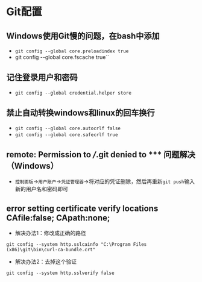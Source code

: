# Git配置
## Windows使用Git慢的问题，在bash中添加
* `git config --global core.preloadindex true`
* git config --global core.fscache true``
## 记住登录用户和密码
* `git config --global credential.helper store`
## 禁止自动转换windows和linux的回车换行
* `git config --global core.autocrlf false`
* `git config --global core.safecrlf true`
## remote: Permission to ***/***.git denied to *** 问题解决（Windows）
* `控制面板`→`用户账户`→`凭证管理器`→将对应的凭证删除，然后再重新`git push`输入新的用户名和密码即可
## error setting certificate verify locations CAfile:false; CApath:none;
* 解决办法1：修改成正确的路径
```
git config --system http.sslcainfo "C:\Program Files (x86)\git\bin\curl-ca-bundle.crt"
```
* 解决办法2：去掉这个验证
```
git config --system http.sslverify false
```